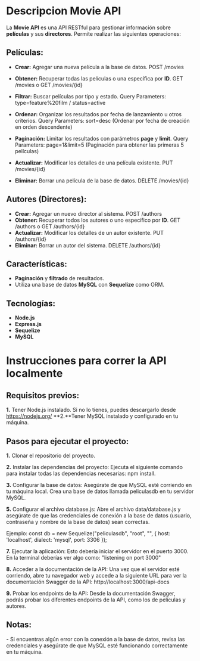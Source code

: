 # Descripcion Movie API
La **Movie API** es una API RESTful para gestionar información sobre **películas** y sus **directores**. Permite realizar las siguientes operaciones:

## **Películas:**
- **Crear:** Agregar una nueva película a la base de datos. POST /movies
- **Obtener:** Recuperar todas las películas o una específica por **ID**. GET /movies o GET /movies/{id}

- **Filtrar:** Buscar películas por tipo y estado. Query Parameters: type=feature%20film / status=active 

- **Ordenar:** Organizar los resultados por fecha de lanzamiento u otros criterios. Query Parameters: sort=desc (Ordenar por fecha de creación en orden descendente)

- **Paginación:** Limitar los resultados con parámetros **page** y **limit**. Query Parameters:
page=1&limit=5 (Paginación para obtener las primeras 5 películas)

- **Actualizar:** Modificar los detalles de una película existente. PUT /movies/{id}
- **Eliminar:** Borrar una película de la base de datos. DELETE /movies/{id}


## **Autores (Directores):**
- **Crear:** Agregar un nuevo director al sistema. POST /authors 
- **Obtener:** Recuperar todos los autores o uno específico por **ID**. GET /authors o GET /authors/{id}
- **Actualizar:** Modificar los detalles de un autor existente. PUT /authors/{id}
- **Eliminar:** Borrar un autor del sistema. DELETE /authors/{id}

## **Características:**
- **Paginación** y **filtrado** de resultados.  
- Utiliza una base de datos **MySQL** con **Sequelize** como ORM.  

## **Tecnologías:**
- **Node.js**  
- **Express.js**  
- **Sequelize**  
- **MySQL**


# Instrucciones para correr la API localmente

## **Requisitos previos:**
**1.** Tener Node.js instalado. Si no lo tienes, puedes descargarlo desde https://nodejs.org/
**2.**Tener MySQL instalado y configurado en tu máquina.

## **Pasos para ejecutar el proyecto:**

**1.** Clonar el repositorio del proyecto.

**2.** Instalar las dependencias del proyecto:
   Ejecuta el siguiente comando para instalar todas las dependencias necesarias:
   npm install.

**3.** Configurar la base de datos:
   Asegúrate de que MySQL esté corriendo en tu máquina local.
   Crea una base de datos llamada peliculasdb en tu servidor MySQL.

**5.** Configurar el archivo database.js:
   Abre el archivo data/database.js y asegúrate de que las credenciales de conexión a la base de datos (usuario, contraseña y nombre de la base de datos) sean correctas. <br>
   
   Ejemplo:
   const db = new Sequelize("peliculasdb", "root", "", {
       host: 'localhost',
       dialect: 'mysql',
       port: 3306
   });

**7.** Ejecutar la aplicación:
   Esto debería iniciar el servidor en el puerto 3000. En la terminal deberías ver algo como:
   "listening on port 3000"
   
**8.** Acceder a la documentación de la API:
   Una vez que el servidor esté corriendo, abre tu navegador web y accede a la siguiente URL para ver la documentación Swagger de la API:
   http://localhost:3000/api-docs

**9.** Probar los endpoints de la API:
   Desde la documentación Swagger, podrás probar los diferentes endpoints de la API, como los de películas y autores.

## **Notas:**
**-** Si encuentras algún error con la conexión a la base de datos, revisa las credenciales y asegúrate de que MySQL esté funcionando correctamente en tu máquina. <br>